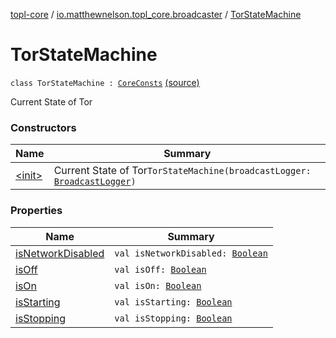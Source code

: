 [topl-core](../../index.md) / [io.matthewnelson.topl_core.broadcaster](../index.md) / [TorStateMachine](./index.md)

# TorStateMachine

`class TorStateMachine : `[`CoreConsts`](../../io.matthewnelson.topl_core.util/-core-consts/index.md) [(source)](https://github.com/05nelsonm/TorOnionProxyLibrary-Android/blob/master/topl-core/src/main/java/io/matthewnelson/topl_core/broadcaster/TorStateMachine.kt#L97)

Current State of Tor

### Constructors

| Name | Summary |
|---|---|
| [&lt;init&gt;](-init-.md) | Current State of Tor`TorStateMachine(broadcastLogger: `[`BroadcastLogger`](../-broadcast-logger/index.md)`)` |

### Properties

| Name | Summary |
|---|---|
| [isNetworkDisabled](is-network-disabled.md) | `val isNetworkDisabled: `[`Boolean`](https://kotlinlang.org/api/latest/jvm/stdlib/kotlin/-boolean/index.html) |
| [isOff](is-off.md) | `val isOff: `[`Boolean`](https://kotlinlang.org/api/latest/jvm/stdlib/kotlin/-boolean/index.html) |
| [isOn](is-on.md) | `val isOn: `[`Boolean`](https://kotlinlang.org/api/latest/jvm/stdlib/kotlin/-boolean/index.html) |
| [isStarting](is-starting.md) | `val isStarting: `[`Boolean`](https://kotlinlang.org/api/latest/jvm/stdlib/kotlin/-boolean/index.html) |
| [isStopping](is-stopping.md) | `val isStopping: `[`Boolean`](https://kotlinlang.org/api/latest/jvm/stdlib/kotlin/-boolean/index.html) |
